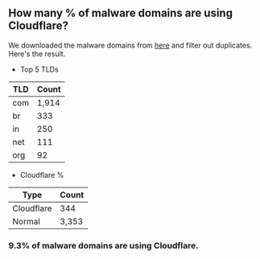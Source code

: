 ## How many % of malware domains are using Cloudflare?


We downloaded the malware domains from [here](https://urlhaus.abuse.ch) and filter out duplicates.
Here's the result.


[//]: # (start replacement)


- Top 5 TLDs

| TLD | Count |
| --- | --- |
| com | 1,914 |
| br | 333 |
| in | 250 |
| net | 111 |
| org | 92 |


- Cloudflare %

| Type | Count |
| --- | --- |
| Cloudflare | 344 |
| Normal | 3,353 |


### 9.3% of malware domains are using Cloudflare.